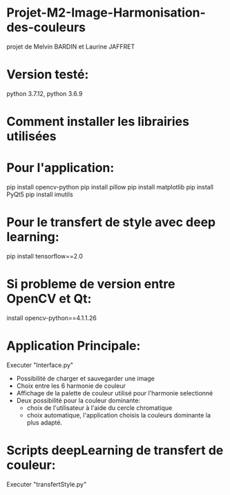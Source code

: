 # Projet-M2-Image-Harmonisation-des-couleurs

projet de Melvin BARDIN et Laurine JAFFRET


# Version testé:

python 3.7.12, python 3.6.9


# Comment installer les librairies utilisées

# Pour l'application:

pip install opencv-python
pip install pillow
pip install matplotlib
pip install PyQt5
pip install imutils


# Pour le transfert de style avec deep learning:

pip install tensorflow==2.0


# Si probleme de version entre OpenCV et Qt:

install opencv-python==4.1.1.26

# Application Principale:

Executer "Interface.py"

- Possibilité de charger et sauvegarder une image
- Choix entre les 6 harmonie de couleur
- Affichage de la palette de couleur utilisé pour l'harmonie selectionné
- Deux possibilité pour la couleur dominante:
    - choix de l'utilisateur à l'aide du cercle chromatique
    - choix automatique, l'application choisis la couleurs dominante la plus adapté.

# Scripts deepLearning de transfert de couleur:

Executer "transfertStyle.py"

